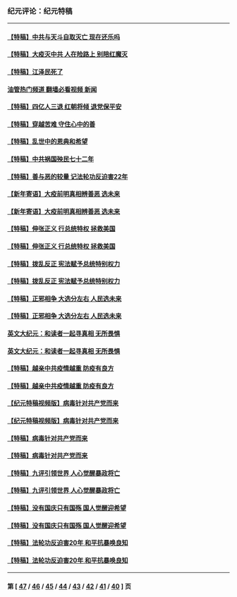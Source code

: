 ### 纪元评论：纪元特稿
---
#### [【特稿】中共与天斗自取灭亡 现在还乐吗](../../pages/nsc424/n13897482.md?03210330) 
#### [【特稿】大疫灭中共 人在险路上 别陪红魔灭](../../pages/nsc424/n13890697.md?03210330) 
#### [【特稿】江泽民死了](../../pages/nsc424/n13876300.md?03210330) 
#### [油管热门频道 翻墙必看视频 新闻](ok?03210330)
#### [【特稿】四亿人三退 红朝将倾 退党保平安](../../pages/nsc424/n13794378.md?03210330) 
#### [【特稿】穿越苦难 守住心中的善](../../pages/nsc424/n13784979.md?03210330) 
#### [【特稿】乱世中的恩典和希望](../../pages/nsc424/n13734687.md?03210330) 
#### [【特稿】中共祸国殃民七十二年](../../pages/nsc424/n13272607.md?03210330) 
#### [【特稿】善与恶的较量 记法轮功反迫害22年](../../pages/nsc424/n13086597.md?03210330) 
#### [【新年寄语】大疫前明真相辨善恶 选未来](../../pages/nsc424/n12660855.md?03210330) 
#### [【新年寄语】大疫前明真相辨善恶 选未来](../../pages/nsc424/n12660855.md?03210330) 
#### [【特稿】伸张正义 行总统特权 拯救美国](../../pages/nsc424/n12616806.md?03210330) 
#### [【特稿】伸张正义 行总统特权 拯救美国](../../pages/nsc424/n12616806.md?03210330) 
#### [【特稿】拨乱反正 宪法赋予总统特别权力](../../pages/nsc424/n12598306.md?03210330) 
#### [【特稿】拨乱反正 宪法赋予总统特别权力](../../pages/nsc424/n12598306.md?03210330) 
#### [【特稿】正邪相争 大选分左右 人民选未来](../../pages/nsc424/n12545208.md?03210330) 
#### [【特稿】正邪相争 大选分左右 人民选未来](../../pages/nsc424/n12545208.md?03210330) 
#### [英文大纪元：和读者一起寻真相 无所畏惧](../../pages/nsc424/n12542027.md?03210330) 
#### [英文大纪元：和读者一起寻真相 无所畏惧](../../pages/nsc424/n12542027.md?03210330) 
#### [【特稿】越亲中共疫情越重 防疫有良方](../../pages/nsc424/n12042989.md?03210330) 
#### [【特稿】越亲中共疫情越重 防疫有良方](../../pages/nsc424/n12042989.md?03210330) 
#### [【纪元特稿视频版】病毒针对共产党而来](../../pages/nsc424/n11977328.md?03210330) 
#### [【纪元特稿视频版】病毒针对共产党而来](../../pages/nsc424/n11977328.md?03210330) 
#### [【特稿】病毒针对共产党而来](../../pages/nsc424/n11928818.md?03210330) 
#### [【特稿】病毒针对共产党而来](../../pages/nsc424/n11928818.md?03210330) 
#### [【特稿】九评引领世界 人心觉醒暴政将亡](../../pages/nsc424/n11660496.md?03210330) 
#### [【特稿】九评引领世界 人心觉醒暴政将亡](../../pages/nsc424/n11660496.md?03210330) 
#### [【特稿】没有国庆只有国殇 国人觉醒迎希望](../../pages/nsc424/n11549354.md?03210330) 
#### [【特稿】没有国庆只有国殇 国人觉醒迎希望](../../pages/nsc424/n11549354.md?03210330) 
#### [【特稿】法轮功反迫害20年 和平抗暴唤良知](../../pages/nsc424/n11389135.md?03210330) 
#### [【特稿】法轮功反迫害20年 和平抗暴唤良知](../../pages/nsc424/n11389135.md?03210330) 

---
#### 第 [ [47](./47.md?03210330) / [46](./46.md?03210330) / [45](./45.md?03210330) / [44](./44.md?03210330) / [43](./43.md?03210330) / [42](./42.md?03210330) / [41](./41.md?03210330) / [40](./40.md?03210330) ] 页
